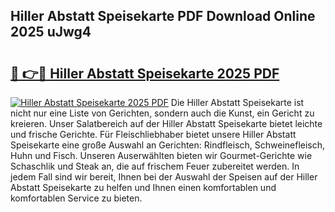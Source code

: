 ## Hiller Abstatt Speisekarte PDF Download Online 2025 uJwg4

# <h2><a href="http://gcdxwg.nevu.top/?p=Hiller+Abstatt+Speisekarte">🔗 👉🔴 Hiller Abstatt Speisekarte 2025 PDF</a></h2>

[![Hiller Abstatt Speisekarte 2025 PDF](https://i.imgur.com/dBaPXMq.png)](http://gcdxwg.nevu.top/?p=Hiller+Abstatt+Speisekarte)
Die Hiller Abstatt Speisekarte ist nicht nur eine Liste von Gerichten, sondern auch die Kunst, ein Gericht zu kreieren. Unser Salatbereich auf der Hiller Abstatt Speisekarte bietet leichte und frische Gerichte. Für Fleischliebhaber bietet unsere Hiller Abstatt Speisekarte eine große Auswahl an Gerichten: Rindfleisch, Schweinefleisch, Huhn und Fisch. Unseren Auserwählten bieten wir Gourmet-Gerichte wie Schaschlik und Steak an, die auf frischem Feuer zubereitet werden. In jedem Fall sind wir bereit, Ihnen bei der Auswahl der Speisen auf der Hiller Abstatt Speisekarte zu helfen und Ihnen einen komfortablen und komfortablen Service zu bieten.
